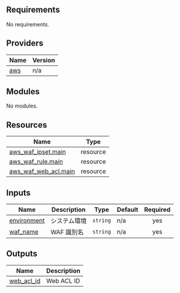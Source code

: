 <!-- BEGIN_TF_DOCS -->
## Requirements

No requirements.

## Providers

| Name | Version |
|------|---------|
| <a name="provider_aws"></a> [aws](#provider\_aws) | n/a |

## Modules

No modules.

## Resources

| Name | Type |
|------|------|
| [aws_waf_ipset.main](https://registry.terraform.io/providers/hashicorp/aws/latest/docs/resources/waf_ipset) | resource |
| [aws_waf_rule.main](https://registry.terraform.io/providers/hashicorp/aws/latest/docs/resources/waf_rule) | resource |
| [aws_waf_web_acl.main](https://registry.terraform.io/providers/hashicorp/aws/latest/docs/resources/waf_web_acl) | resource |

## Inputs

| Name | Description | Type | Default | Required |
|------|-------------|------|---------|:--------:|
| <a name="input_environment"></a> [environment](#input\_environment) | システム環境 | `string` | n/a | yes |
| <a name="input_waf_name"></a> [waf\_name](#input\_waf\_name) | WAF 識別名 | `string` | n/a | yes |

## Outputs

| Name | Description |
|------|-------------|
| <a name="output_web_acl_id"></a> [web\_acl\_id](#output\_web\_acl\_id) | Web ACL ID |
<!-- END_TF_DOCS -->